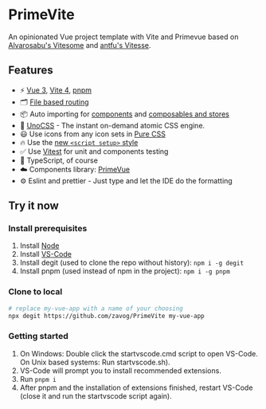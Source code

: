 # PrimeVite

An opinionated Vue project template with Vite and Primevue based on [Alvarosabu's Vitesome](https://github.com/alvarosabu/vitesome) and [antfu's Vitesse](https://github.com/antfu/vitesse).

## Features

- ⚡️ [Vue 3](https://github.com/vuejs/core), [Vite 4](https://github.com/vitejs/vite), [pnpm](https://pnpm.io/)
- 🗂 [File based routing](https://github.com/hannoeru/vite-plugin-pages)
- 📦 Auto importing for [components](https://github.com/antfu/vite-plugin-components) and [composables and stores](https://github.com/antfu/unplugin-auto-import)
- 🎨 [UnoCSS](https://github.com/antfu/unocss) - The instant on-demand atomic CSS engine.
- 😃 Use icons from any icon sets in [Pure CSS](https://github.com/antfu/unocss/tree/main/packages/preset-icons)
- 🔥 Use the [new `<script setup>` style](https://github.com/vuejs/rfcs/pull/227)
- ✅ Use [Vitest](http://vitest.dev/) for unit and components testing
- 🦾 TypeScript, of course
- ☁️ Components library: [PrimeVue](https://github.com/primefaces/primevue)
- ⚙️ Eslint and prettier - Just type and let the IDE do the formatting

## Try it now

### Install prerequisites

1. Install [Node](https://nodejs.org/en/)
2. Install [VS-Code](https://code.visualstudio.com/)
3. Install degit (used to clone the repo without history): `npm i -g degit`
4. Install pnpm (used instead of npm in the project): `npm i -g pnpm`

### Clone to local

```bash
# replace my-vue-app with a name of your choosing
npx degit https://github.com/zavog/PrimeVite my-vue-app
```

### Getting started

1. On Windows: Double click the startvscode.cmd script to open VS-Code. On Unix based systems: Run startvscode.sh).
2. VS-Code will prompt you to install recommended extensions.
3. Run `pnpm i`
4. After pnpm and the installation of extensions finished, restart VS-Code (close it and run the startvscode script again).
